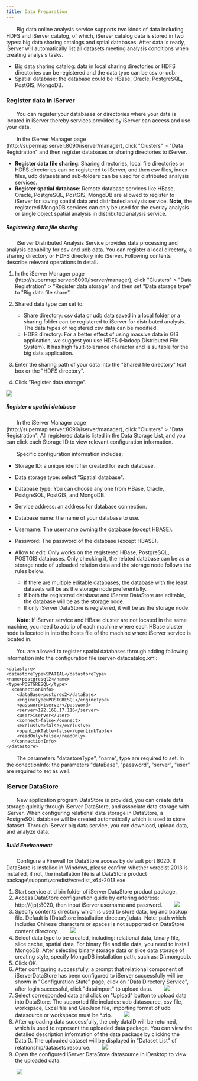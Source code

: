 ```yaml
---
title: Data Preparation
---
```


　　Big data online analysis service supports two kinds of data including HDFS and iServer catalog, of which, iServer catalog data is stored in two types: big data sharing catalogs and sptial databases. After data is ready, iServer will automatically list all datasets meeting analysis conditions when creating analysis tasks.

- Big data sharing catalog: data in local sharing directories or HDFS directories can be registered and the data type can be csv or udb.
- Spatial database: the database could be HBase, Oracle, PostgreSQL, PostGIS, MongoDB.

### Register data in iServer

　　You can register your databases or directories where your data is located in iServer thereby services provided by iServer can access and use your data. 

　　In the iServer Manager page (http://supermapiserver:8090/iserver/manager), click "Clusters" > "Data Registration" and then register databases or sharing directories to iServer.

- **Register data file sharing**: Sharing directories, local file directories or HDFS directories can be registered to iServer, and then csv files, index files, udb datasets and sub-folders can be used for distributed analysis services.
- **Register spatial database**: Remote database services like HBase, Oracle, PostgreSQL, PostGIS, MongoDB are allowed to register to iServer for saving spatial data and distributed analysis service. **Note**, the registered MongoDB services can only be used for the overlay analysis or single object spatial analysis in distributed analysis service.

##### Registering data file sharing

　　iServer Distributed Analysis Service provides data processing and analysis capability for csv and udb data. You can register a local directory, a sharing directory or HDFS directory into iServer. Following contents describe relevant operations in detail.

1. In the iServer Manager page (http://supermapiserver:8090/iserver/manager), click "Clusters" > "Data Registration" > "Register data storage" and then set "Data storage type" to "Big data file share".
2. Shared data type can set to:

   - Share directory: csv data or udb data saved in a local folder or a sharing folder can be registered to iServer for distributed analysis. The data types of registered csv data can be modified.
   - HDFS directory: For a better effect of using massive data in GIS application, we suggest you use HDFS (Hadoop Distributed File System). It has high fault-tolerance character and is suitable for the big data application. 


3. Enter the sharing path of your data into the "Shared file directory" text box or the "HDFS directory".
4. Click "Register data storage".

![](img/CatalogData.png)

##### Register a spatial database

　　In the iServer Manager page (http://supermapiserver:8090/iserver/manager), click "Clusters" > "Data Registration". All registered data is listed in the Data Storage List, and you can click each Storage ID to view relevant configuration information.

　　Specific configuration information includes:

- Storage ID: a unique identifier created for each database.
- Data storage type: select "Spatial database".
- Database type: You can choose any one from HBase, Oracle, PostgreSQL, PostGIS, and MongoDB.
- Service address: an address for database connection.
- Database name: the name of your database to use.
- Username: The username owning the database (except HBASE).
- Password: The password of the database (except HBASE).
- Allow to edit: Only works on the registered HBase, PostgreSQL, POSTGIS databases. Only checking it, the related database can be as a storage node of uploaded relation data and the storage node follows the rules below:

   - If there are multiple editable databases, the database with the least datasets will be as the storage node preferentially.
   - If both the registered database and iServer DataStore are editable, the database will be as the storage node.
   - If only iServer DataStore is registered, it will be as the storage node.



　　**Note**: If iServer service and HBase cluster are not located in the same machine, you need to add ip of each machine where each HBase cluster node is located in into the hosts file of the machine where iServer service is located in.

　　You are allowed to register spatial databases through adding following information into the configuration file iserver-datacatalog.xml:

    <datastore> 
    <datastoreType>SPATIAL</datastoreType> 
    <name>postgresql2</name>
    <type>POSTGRESQL</type>   
      <connectionInfo>  
        <dataBase>postgres2</dataBase>   
        <engineType>POSTGRESQL</engineType>   
        <password>iserver</password>   
        <server>192.168.17.116</server>   
        <user>iserver</user>   
        <connect>false</connect>   
        <exclusive>false</exclusive>   
        <openLinkTable>false</openLinkTable>   
        <readOnly>false</readOnly>  
      </connectionInfo> 
    </datastore> 
 
　　The parameters "datastoreType", "name", type are required to set. In the conectionInfo: the parameters "dataBase", "password", "server", "user" are required to set as well.

### iServer DataStore

　　New application program DataStore is provided, you can create data storage quickly through iServer DataStore, and associate data storage with iServer. When configuring relational data storage in DataStore, a PostgreSQL database will be created automatically which is used to store dataset. Through iServer big data service, you can download, upload data, and analyze data.


##### Build Environment

　　Configure a Firewall for DataStore access by default port 8020. If DataStore is installed in Windows, please confirm whether vcredist 2013 is installed, if not, the installation file is at DataStore product package\support\vcredist\vcredist_x64-2013.exe.

1. Start service at d bin folder of iServer DataStore product package.
2. Access DataStore configuration guide by entering address: http://{ip}:8020, then input iServer username and password.
　　![](img/DataStore1.png)
3. Specify contents directory which is used to store data, log and backup file. Default is [DataStore installation directory]\data. Note: path which includes Chinese characters or spaces is not supported on DataStore content directory.
　　![](img/DataStore2.png)
4. Select data type to be created, including: relational data, binary file, slice cache, spatial data. For binary file and tile data, you need to install MongoDB. After selecting binary storage data or slice data storage of creating style, specify MongoDB installation path, such as: D:\mongodb.
5. Click OK.
6. After configuring successfully, a prompt that relational component of iServerDataStore has been configured to iServer successfully will be shown in "Configuration State" page, click on "Data Directory Service", after login successful, click "dataimport" to upload data.
　　![](img/DataStore4.png) 
7. Select corresponded data and click on "Upload" button to upload data into DataStore. The supported file includes: udb datasource, csv file, workspace, Excel file and GeoJson file, importing format of udb datasource or workspace must be *.zip.
　　![](img/DataStore6.png) 
8. After uploading data successfully, the only dataID will be returned, which is used to represent the uploaded data package. You can view the detailed description information of the data package by clicking the DataID. The uploaded dataset will be displayed in "Dataset List" of relationship/datasets resource.
　　![](img/DataStore7.png) 
9. Open the configured iServer DataStore datasource in iDesktop to view the uploaded data.


　　![](img/DataStore8.png) 

